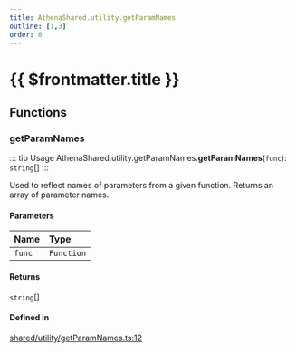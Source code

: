 ```yaml
---
title: AthenaShared.utility.getParamNames
outline: [1,3]
order: 0
---
```


# {{ $frontmatter.title }}


## Functions

### getParamNames

::: tip Usage
AthenaShared.utility.getParamNames.**getParamNames**(`func`): `string`[]
:::

Used to reflect names of parameters from a given function.
Returns an array of parameter names.

#### Parameters

| Name | Type |
| :------ | :------ |
| `func` | `Function` |

#### Returns

`string`[]

#### Defined in

[shared/utility/getParamNames.ts:12](https://github.com/Stuyk/altv-athena/blob/92069ee/src/core/shared/utility/getParamNames.ts#L12)
